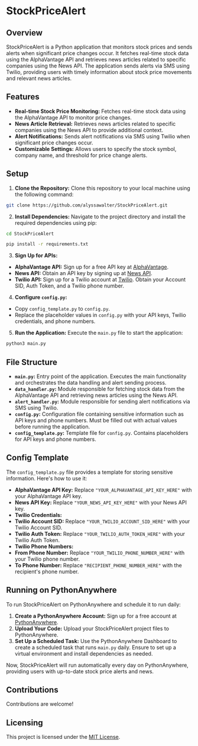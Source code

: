 # StockPriceAlert

## Overview

StockPriceAlert is a Python application that monitors stock prices and sends alerts when significant price changes occur. It fetches real-time stock data using the AlphaVantage API and retrieves news articles related to specific companies using the News API. The application sends alerts via SMS using Twilio, providing users with timely information about stock price movements and relevant news articles.

## Features

- **Real-time Stock Price Monitoring:** Fetches real-time stock data using the AlphaVantage API to monitor price changes.
- **News Article Retrieval:** Retrieves news articles related to specific companies using the News API to provide additional context.
- **Alert Notifications:** Sends alert notifications via SMS using Twilio when significant price changes occur.
- **Customizable Settings:** Allows users to specify the stock symbol, company name, and threshold for price change alerts.

## Setup

1. **Clone the Repository:** Clone this repository to your local machine using the following command:
```bash
git clone https://github.com/alyssawalter/StockPriceAlert.git
```

2. **Install Dependencies:** Navigate to the project directory and install the required dependencies using pip:
```bash
cd StockPriceAlert
```
```bash
pip install -r requirements.txt
```

3. **Sign Up for APIs:**
- **AlphaVantage API:** Sign up for a free API key at [AlphaVantage](https://www.alphavantage.co/support/#api-key).
- **News API:** Obtain an API key by signing up at [News API](https://newsapi.org/register).
- **Twilio API:** Sign up for a Twilio account at [Twilio](https://www.twilio.com/try-twilio). Obtain your Account SID, Auth Token, and a Twilio phone number.

4. **Configure `config.py`:**
- Copy `config_template.py` to `config.py`.
- Replace the placeholder values in `config.py` with your API keys, Twilio credentials, and phone numbers.

5. **Run the Application:** Execute the `main.py` file to start the application:
```bash
python3 main.py
```
## File Structure

- **`main.py`:** Entry point of the application. Executes the main functionality and orchestrates the data handling and alert sending process.
- **`data_handler.py`:** Module responsible for fetching stock data from the AlphaVantage API and retrieving news articles using the News API.
- **`alert_handler.py`:** Module responsible for sending alert notifications via SMS using Twilio.
- **`config.py`:** Configuration file containing sensitive information such as API keys and phone numbers. Must be filled out with actual values before running the application.
- **`config_template.py`:** Template file for `config.py`. Contains placeholders for API keys and phone numbers.
  
## Config Template

The `config_template.py` file provides a template for storing sensitive information. Here's how to use it:

- **AlphaVantage API Key:** Replace `"YOUR_ALPHAVANTAGE_API_KEY_HERE"` with your AlphaVantage API key.
- **News API Key:** Replace `"YOUR_NEWS_API_KEY_HERE"` with your News API key.
- **Twilio Credentials:**
- **Twilio Account SID:** Replace `"YOUR_TWILIO_ACCOUNT_SID_HERE"` with your Twilio Account SID.
- **Twilio Auth Token:** Replace `"YOUR_TWILIO_AUTH_TOKEN_HERE"` with your Twilio Auth Token.
- **Twilio Phone Numbers:**
- **From Phone Number:** Replace `"YOUR_TWILIO_PHONE_NUMBER_HERE"` with your Twilio phone number.
- **To Phone Number:** Replace `"RECIPIENT_PHONE_NUMBER_HERE"` with the recipient's phone number.

## Running on PythonAnywhere

To run StockPriceAlert on PythonAnywhere and schedule it to run daily:

1. **Create a PythonAnywhere Account:** Sign up for a free account at [PythonAnywhere](https://www.pythonanywhere.com/).
2. **Upload Your Code:** Upload your StockPriceAlert project files to PythonAnywhere.
3. **Set Up a Scheduled Task:** Use the PythonAnywhere Dashboard to create a scheduled task that runs `main.py` daily. Ensure to set up a virtual environment and install dependencies as needed.

Now, StockPriceAlert will run automatically every day on PythonAnywhere, providing users with up-to-date stock price alerts and news.

## Contributions

Contributions are welcome!

## Licensing

This project is licensed under the [MIT License](LICENSE).
